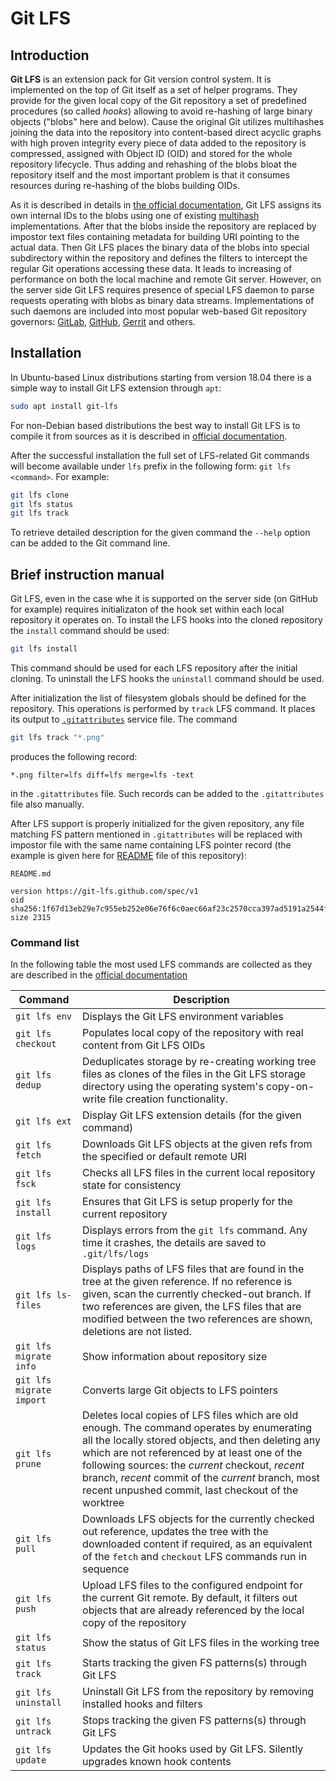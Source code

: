 # Git LFS

## Introduction

**Git LFS** is an extension pack for Git version control system. It is implemented on the top of Git itself as a set of helper programs. They provide for the given local copy of the Git repository a set of predefined procedures (so called *hooks*) allowing to avoid re-hashing of large binary objects ("blobs" here and below). Cause the original Git utilizes multihashes joining the data into the repository into content-based direct acyclic graphs with high proven integrity every piece of data added to the repository is compressed, assigned with Object ID (OID) and stored for the whole repository lifecycle. Thus adding and rehashing of the blobs bloat the repository itself and the most important problem is that it consumes resources during re-hashing of the blobs building OIDs.

As it is described in details in [the official documentation](https://github.com/git-lfs/git-lfs/blob/master/docs/spec.md), Git LFS assigns its own internal IDs to the blobs using one of existing [multihash](https://github.com/moreati/multihash/tree/spec) implementations. After that the blobs inside the repository are replaced by impostor text files containing metadata for building URI pointing to the actual data. Then Git LFS places the binary data of the blobs into special subdirectory within the repository and defines the filters to intercept the regular Git operations accessing these data. It leads to increasing of performance on both the local machine and remote Git server. However, on the server side Git LFS requires presence of special LFS daemon to parse requests operating with blobs as binary data streams. Implementations of such daemons are included into most popular web-based Git repository governors: [GitLab](https://gitlab.com/), [GitHub](https://github.com/), [Gerrit](https://gerritcodereview.com/) and others.

## Installation

In Ubuntu-based Linux distributions starting from version 18.04 there is a simple way to install Git LFS extension through `apt`:
```bash
sudo apt install git-lfs
```

For non-Debian based distributions the best way to install Git LFS is to compile it from sources as it is described in [official documentation](https://git-lfs.github.com/).

After the  successful installation the full set of LFS-related Git commands will become available under `lfs` prefix in the following form: `git lfs <command>`. For example:
```bash
git lfs clone
git lfs status
git lfs track
```

To retrieve detailed description for the given command the `--help` option can be added to the Git command line.

## Brief instruction manual

Git LFS, even in the case whe it is supported on the server side (on GitHub for example) requires initializaton of the hook set within each local repository it operates on. To install the LFS hooks into the cloned repository the `install` command should be used:
```bash
git lfs install
```
This command should be used for each LFS repository after the initial cloning. To uninstall the LFS hooks the `uninstall` command should be used.

After initialization the list of filesystem globals should be defined for the repository. This operations is performed by `track` LFS command. It places its output to [`.gitattributes`](../.gitattributes) service file. The command
```bash
git lfs track "*.png"
```
produces the following record:
```
*.png filter=lfs diff=lfs merge=lfs -text
```
in the `.gitattributes` file. Such records can be added to the `.gitattributes` file also manually.

After LFS support is properly initialized for the given repository, any file matching FS pattern mentioned in `.gitattributes` will be replaced with impostor file with the same name containing LFS pointer record (the example is given here for [README](../README) file of this repository):
```
README.md

version https://git-lfs.github.com/spec/v1
oid sha256:1f67d13eb29e7c955eb252e06e76f6c0aec66af23c2570cca397ad5191a2544f
size 2315
```

### Command list

In the following table the most used LFS commands are collected as they are described in the [official documentation](https://github.com/git-lfs/git-lfs/blob/master/docs/man/git-lfs.1.ronn)

|**Command**|**Description**|
|-----------|---------------|
|`git lfs env`|Displays the Git LFS environment variables|
|`git lfs checkout`|Populates local copy of the repository with real content from Git LFS OIDs|
|`git lfs dedup`|Deduplicates storage by re-creating working tree files as clones of the files in the Git LFS storage directory using the operating system's copy-on-write file creation functionality.|
|`git lfs ext`|Display Git LFS extension details (for the given command)|
|`git lfs fetch`|Downloads Git LFS objects at the given refs from the specified or default remote URI|
|`git lfs fsck`|Checks all LFS files in the current local repository state for consistency|
|`git lfs install`|Ensures that Git LFS is setup properly for the current repository|
|`git lfs logs`|Displays errors from the `git lfs` command.  Any time it crashes, the details are saved to `.git/lfs/logs`|
|`git lfs ls-files`|Displays paths of LFS files that are found in the tree at the given reference.  If no reference is given, scan the currently checked-out branch. If two references are given, the LFS files that are modified between the two references are shown, deletions are not listed.|
|`git lfs migrate info`|Show information about repository size|
|`git lfs migrate import`|Converts large Git objects to LFS pointers|
|`git lfs prune`|Deletes local copies of LFS files which are old enough. The command operates by enumerating all the locally stored objects, and then deleting any which are not referenced by at least one of the following sources: the *current* checkout, *recent* branch, *recent* commit of the *current* branch, most recent unpushed commit, last checkout of the worktree|
|`git lfs pull`|Downloads LFS objects for the currently checked out reference, updates the tree with the downloaded content if required, as an equivalent of the `fetch` and `checkout` LFS commands run in sequence|
|`git lfs push`|Upload LFS files to the configured endpoint for the current Git remote. By default, it filters out objects that are already referenced by the local copy of the repository|
|`git lfs status`|Show the status of Git LFS files in the working tree|
|`git lfs track`|Starts tracking the given FS patterns(s) through Git LFS|
|`git lfs uninstall`|Uninstall Git LFS from the repository by removing installed hooks and filters|
|`git lfs untrack`|Stops tracking the given FS patterns(s) through Git LFS|
|`git lfs update`|Updates the Git hooks used by Git LFS. Silently upgrades known hook contents|



